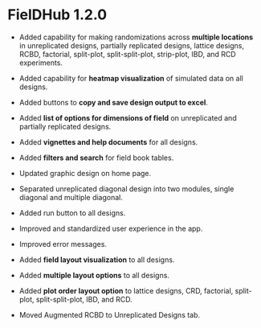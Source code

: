 # FielDHub 1.2.0

* Added capability for making randomizations across **multiple locations** in unreplicated designs, partially replicated designs, lattice designs, RCBD, factorial, split-plot, split-split-plot, strip-plot, IBD, and RCD experiments.

* Added capability for **heatmap visualization** of simulated data on all designs. 

* Added buttons to **copy and save design output to excel**.

* Added **list of options for dimensions of field** on unreplicated and partially replicated designs.

* Added **vignettes and help documents** for all designs.

* Added **filters and search** for field book tables.

* Updated graphic design on home page. 

* Separated unreplicated diagonal design into two modules, single diagonal and multiple diagonal. 

* Added run button to all designs. 

* Improved and standardized user experience in the app. 

* Improved error messages.

* Added **field layout visualization** to all designs.

* Added **multiple layout options** to all designs.

* Added **plot order layout option** to lattice designs, CRD, factorial, split-plot, split-split-plot, IBD, and RCD.

* Moved Augmented RCBD to Unreplicated Designs tab.

